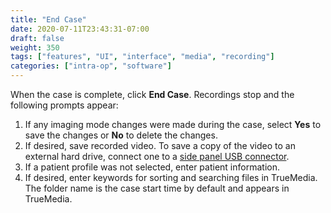 ```yaml
---
title: "End Case"
date: 2020-07-11T23:43:31-07:00
draft: false
weight: 350
tags: ["features", "UI", "interface", "media", "recording"]
categories: ["intra-op", "software"]
---
```


When the case is complete, click **End Case**. Recordings stop and the following prompts appear:
1. If any imaging mode changes were made during the case, select **Yes** to save the changes or **No** to delete the changes.
2. If desired, save recorded video. To save a copy of the video to an external hard drive, connect one to a [side panel USB connector](../../additional_information/external_drives).
3. If a patient profile was not selected, enter patient information.
4. If desired, enter keywords for sorting and searching files in TrueMedia. The folder name is the case
start time by default and appears in TrueMedia.
